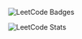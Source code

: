 ![LeetCode Badges](https://leetcode-badge-showcase.vercel.app/api?username=restsan2003?theme=dark)

![LeetCode Stats](https://leetcode-badge-sage.vercel.app/badge/restsan2003?theme=dark)
